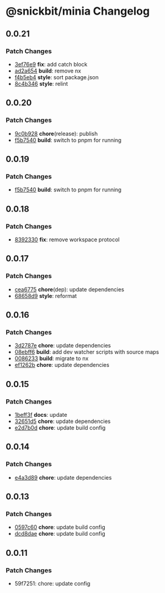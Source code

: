 # @snickbit/minia Changelog

## 0.0.21

### Patch Changes

- [3ef76e9](https://github.com/snickbit/minia/commit/3ef76e9) **fix**:  add catch block
- [ad2a654](https://github.com/snickbit/minia/commit/ad2a654) **build**:  remove nx
- [f4b5eb4](https://github.com/snickbit/minia/commit/f4b5eb4) **style**:  sort package.json
- [8c4b346](https://github.com/snickbit/minia/commit/8c4b346) **style**:  relint

## 0.0.20

### Patch Changes

- [9c0b928](https://github.com/snickbit/minia/commit/9c0b928) **chore**(release):  publish
- [f5b7540](https://github.com/snickbit/minia/commit/f5b7540) **build**:  switch to pnpm for running

## 0.0.19

### Patch Changes

- [f5b7540](https://github.com/snickbit/minia/commit/f5b7540) **build**:  switch to pnpm for running

## 0.0.18

### Patch Changes

- [8392330](https://github.com/snickbit/minia/commit/8392330) **fix**:  remove workspace protocol

## 0.0.17

### Patch Changes

- [cea6775](https://github.com/snickbit/minia/commit/cea6775) **chore**(dep):  update dependencies
- [68658d9](https://github.com/snickbit/minia/commit/68658d9) **style**:  reformat

## 0.0.16

### Patch Changes

- [3d2787e](https://github.com/snickbit/minia/commit/3d2787e) **chore**:  update dependencies
- [08ebff6](https://github.com/snickbit/minia/commit/08ebff6) **build**:  add dev watcher scripts with source maps
- [0086233](https://github.com/snickbit/minia/commit/0086233) **build**:  migrate to nx
- [ef1262b](https://github.com/snickbit/minia/commit/ef1262b) **chore**:  update dependencies

## 0.0.15

### Patch Changes

- [1beff3f](https://github.com/snickbit/minia/commit/1beff3f) **docs**:  update
- [32651d5](https://github.com/snickbit/minia/commit/32651d5) **chore**:  update dependencies
- [e2d7b0d](https://github.com/snickbit/minia/commit/e2d7b0d) **chore**:  update build config

## 0.0.14

### Patch Changes

- [e4a3d89](https://github.com/snickbit/minia/commit/e4a3d89) **chore**:  update dependencies

## 0.0.13

### Patch Changes

- [0597c60](https://github.com/snickbit/minia/commit/0597c60) **chore**:  update build config
- [dcd8dae](https://github.com/snickbit/minia/commit/dcd8dae) **chore**:  update build config

## 0.0.11

### Patch Changes

- 59f7251: chore: update config
